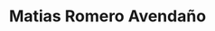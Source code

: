 ---
title: Matias Romero Avendaño
url: /matias-romero-avendano/
latitude: 16.876
longitude: -95.035
---